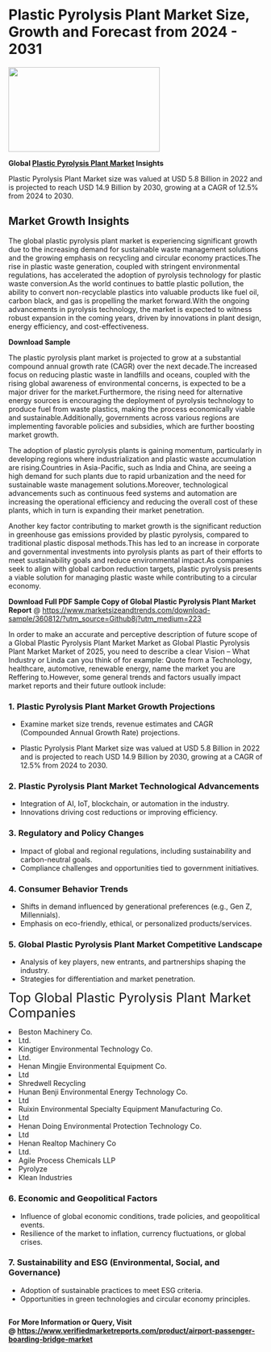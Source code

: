<H1>Plastic Pyrolysis Plant Market Size, Growth and Forecast from 2024 - 2031</H1><img class="aligncenter size-medium wp-image-584254" src="https://thirdeyenews.in/wp-content/uploads/2024/09/Global-Market-Research-300x168.jpeg" alt="" width="300" height="168" /><p><strong>Global&nbsp;<a href="https://www.marketsizeandtrends.com/download-sample/360812/?utm_source=Github8j?utm_medium=223">Plastic Pyrolysis Plant Market</a> Insights</strong></p><p>Plastic Pyrolysis Plant Market size was valued at USD 5.8 Billion in 2022 and is projected to reach USD 14.9 Billion by 2030, growing at a CAGR of 12.5% from 2024 to 2030.</p><p><h2>Market Growth Insights</h2> <p>The global plastic pyrolysis plant market is experiencing significant growth due to the increasing demand for sustainable waste management solutions and the growing emphasis on recycling and circular economy practices.The rise in plastic waste generation, coupled with stringent environmental regulations, has accelerated the adoption of pyrolysis technology for plastic waste conversion.As the world continues to battle plastic pollution, the ability to convert non-recyclable plastics into valuable products like fuel oil, carbon black, and gas is propelling the market forward.With the ongoing advancements in pyrolysis technology, the market is expected to witness robust expansion in the coming years, driven by innovations in plant design, energy efficiency, and cost-effectiveness.</p> <p><strong>Download Sample</strong></p> <p>The plastic pyrolysis plant market is projected to grow at a substantial compound annual growth rate (CAGR) over the next decade.The increased focus on reducing plastic waste in landfills and oceans, coupled with the rising global awareness of environmental concerns, is expected to be a major driver for the market.Furthermore, the rising need for alternative energy sources is encouraging the deployment of pyrolysis technology to produce fuel from waste plastics, making the process economically viable and sustainable.Additionally, governments across various regions are implementing favorable policies and subsidies, which are further boosting market growth.</p> <p>The adoption of plastic pyrolysis plants is gaining momentum, particularly in developing regions where industrialization and plastic waste accumulation are rising.Countries in Asia-Pacific, such as India and China, are seeing a high demand for such plants due to rapid urbanization and the need for sustainable waste management solutions.Moreover, technological advancements such as continuous feed systems and automation are increasing the operational efficiency and reducing the overall cost of these plants, which in turn is expanding their market penetration.</p> <p>Another key factor contributing to market growth is the significant reduction in greenhouse gas emissions provided by plastic pyrolysis, compared to traditional plastic disposal methods.This has led to an increase in corporate and governmental investments into pyrolysis plants as part of their efforts to meet sustainability goals and reduce environmental impact.As companies seek to align with global carbon reduction targets, plastic pyrolysis presents a viable solution for managing plastic waste while contributing to a circular economy.</p> <p><span class=""><strong>Download Full PDF Sample Copy of Global Plastic Pyrolysis Plant Market Report</strong> @ <a href="https://www.marketsizeandtrends.com/download-sample/360812/?utm_source=Github8j?utm_medium=223" target="_blank">https://www.marketsizeandtrends.com/download-sample/360812/?utm_source=Github8j?utm_medium=223</a></span></p><p>In order to make an accurate and perceptive description of future scope of a Global&nbsp;Plastic Pyrolysis Plant Market Market as Global&nbsp;Plastic Pyrolysis Plant Market Market of 2025, you need to describe a clear Vision &ndash; What Industry or Linda can you think of for example: Quote from a Technology, healthcare, automotive, renewable energy, name the market you are Reffering to.However, some general trends and factors usually impact market reports and their future outlook include:</p><h3>1.&nbsp;<strong>Plastic Pyrolysis Plant Market Growth Projections</strong></h3><ul><li>Examine market size trends, revenue estimates and CAGR (Compounded Annual Growth Rate) projections.</li><li><p>Plastic Pyrolysis Plant Market size was valued at USD 5.8 Billion in 2022 and is projected to reach USD 14.9 Billion by 2030, growing at a CAGR of 12.5% from 2024 to 2030.</p></li></ul><h3>2.&nbsp;<strong>Plastic Pyrolysis Plant Market Technological Advancements</strong></h3><ul><li>Integration of AI, IoT, blockchain, or automation in the industry.</li><li>Innovations driving cost reductions or improving efficiency.</li></ul><h3>3.&nbsp;<strong>Regulatory and Policy Changes</strong></h3><ul><li>Impact of global and regional regulations, including sustainability and carbon-neutral goals.</li><li>Compliance challenges and opportunities tied to government initiatives.</li></ul><h3>4.&nbsp;<strong>Consumer Behavior Trends</strong></h3><ul><li>Shifts in demand influenced by generational preferences (e.g., Gen Z, Millennials).</li><li>Emphasis on eco-friendly, ethical, or personalized products/services.</li></ul><h3>5.&nbsp;<strong>Global Plastic Pyrolysis Plant Market Competitive Landscape</strong></h3><ul><li>Analysis of key players, new entrants, and partnerships shaping the industry.</li><li>Strategies for differentiation and market penetration.</li></ul><p data-pm-slice="1 1 []"><span style="color: inherit; font-family: inherit; font-size: 25px;">Top Global Plastic Pyrolysis Plant Market Companies</span></p><div class="" data-test-id=""><p><li>Beston Machinery Co.</li><li> Ltd.</li><li> Kingtiger Environmental Technology Co.</li><li> Ltd.</li><li> Henan Mingjie Environmental Equipment Co.</li><li> Ltd</li><li> Shredwell Recycling</li><li> Hunan Benji Environmental Energy Technology Co.</li><li>Ltd</li><li> Ruixin Environmental Specialty Equipment Manufacturing Co.</li><li> Ltd</li><li> Henan Doing Environmental Protection Technology Co.</li><li> Ltd</li><li> Henan Realtop Machinery Co</li><li>Ltd.</li><li> Agile Process Chemicals LLP</li><li> Pyrolyze</li><li> Klean Industries</li></p></div><h3>6.&nbsp;<strong>Economic and Geopolitical Factors</strong></h3><ul><li>Influence of global economic conditions, trade policies, and geopolitical events.</li><li>Resilience of the market to inflation, currency fluctuations, or global crises.</li></ul><h3>7.&nbsp;<strong>Sustainability and ESG (Environmental, Social, and Governance)</strong></h3><ul><li>Adoption of sustainable practices to meet ESG criteria.</li><li>Opportunities in green technologies and circular economy principles.</li></ul><h2><strong style="font-size: 14px;">For More Information or Query, Visit @&nbsp;</strong><a style="background-color: #ffffff; font-size: 14px;" href="https://www.marketsizeandtrends.com/report/plastic-pyrolysis-plant-market/" target="_blank">https://www.verifiedmarketreports.com/product/airport-passenger-boarding-bridge-market</a></h2>